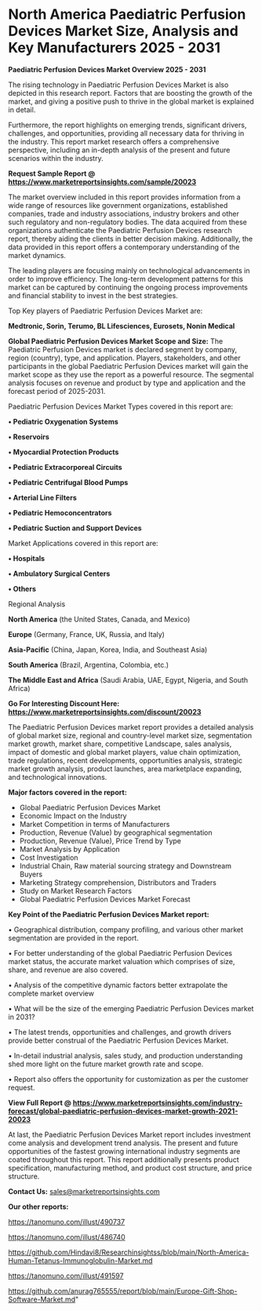 # North America Paediatric Perfusion Devices Market Size, Analysis and Key Manufacturers 2025 - 2031

<Strong> Paediatric Perfusion Devices Market Overview 2025 - 2031</strong>

The rising technology in Paediatric Perfusion Devices Market is also depicted in this research report. Factors that are boosting the growth of the market, and giving a positive push to thrive in the global market is explained in detail.

Furthermore, the report highlights on emerging trends, significant drivers, challenges, and opportunities, providing all necessary data for thriving in the industry. This report market research offers a comprehensive perspective, including an in-depth analysis of the present and future scenarios within the industry.

<strong>Request Sample Report @ <a href=https://www.marketreportsinsights.com/sample/20023>https://www.marketreportsinsights.com/sample/20023</a></strong>

The market overview included in this report provides information from a wide range of resources like government organizations, established companies, trade and industry associations, industry brokers and other such regulatory and non-regulatory bodies. The data acquired from these organizations authenticate the Paediatric Perfusion Devices research report, thereby aiding the clients in better decision making. Additionally, the data provided in this report offers a contemporary understanding of the market dynamics.

The leading players are focusing mainly on technological advancements in order to improve efficiency. The long-term development patterns for this market can be captured by continuing the ongoing process improvements and financial stability to invest in the best strategies.

Top Key players of Paediatric Perfusion Devices Market are:

<strong>Medtronic, Sorin, Terumo, BL Lifesciences, Eurosets, Nonin Medical</strong>

<strong><b>Global Paediatric Perfusion Devices Market Scope and Size:</b></strong>
The Paediatric Perfusion Devices market is declared segment by company, region (country), type, and application. Players, stakeholders, and other participants in the global Paediatric Perfusion Devices market will gain the market scope as they use the report as a powerful resource. The segmental analysis focuses on revenue and product by type and application and the forecast period of 2025-2031.

Paediatric Perfusion Devices Market Types covered in this report are:

<strong>• Pediatric Oxygenation Systems

• Reservoirs

• Myocardial Protection Products

• Pediatric Extracorporeal Circuits

• Pediatric Centrifugal Blood Pumps

• Arterial Line Filters

• Pediatric Hemoconcentrators

• Pediatric Suction and Support Devices</strong>

Market Applications covered in this report are:

<strong>• Hospitals

• Ambulatory Surgical Centers

• Others</strong> 

Regional Analysis

<strong>North America</strong> (the United States, Canada, and Mexico)

<strong>Europe</strong> (Germany, France, UK, Russia, and Italy)

<strong>Asia-Pacific</strong> (China, Japan, Korea, India, and Southeast Asia)

<strong>South America</strong> (Brazil, Argentina, Colombia, etc.)

<strong>The Middle East and Africa</strong> (Saudi Arabia, UAE, Egypt, Nigeria, and South Africa)

<strong>Go For Interesting Discount Here: <a href=https://www.marketreportsinsights.com/discount/20023>https://www.marketreportsinsights.com/discount/20023</a></strong>

The Paediatric Perfusion Devices market report provides a detailed analysis of global market size, regional and country-level market size, segmentation market growth, market share, competitive Landscape, sales analysis, impact of domestic and global market players, value chain optimization, trade regulations, recent developments, opportunities analysis, strategic market growth analysis, product launches, area marketplace expanding, and technological innovations.

<strong><b>Major factors covered in the report:</b></strong>
<ul>
  <li>Global Paediatric Perfusion Devices Market </li>
  <li>Economic Impact on the Industry</li>
  <li>Market Competition in terms of Manufacturers</li>
  <li>Production, Revenue (Value) by geographical segmentation</li>
  <li>Production, Revenue (Value), Price Trend by Type</li>
  <li>Market Analysis by Application</li>
  <li>Cost Investigation</li>
  <li>Industrial Chain, Raw material sourcing strategy and Downstream Buyers</li>
  <li>Marketing Strategy comprehension, Distributors and Traders</li>
  <li>Study on Market Research Factors</li>
  <li>Global Paediatric Perfusion Devices Market Forecast</li>
</ul>

<strong><b>Key Point of the Paediatric Perfusion Devices Market report:</b></strong>

• Geographical distribution, company profiling, and various other market segmentation are provided in the report.

• For better understanding of the global Paediatric Perfusion Devices market status, the accurate market valuation which comprises of size, share, and revenue are also covered.

• Analysis of the competitive dynamic factors better extrapolate the complete market overview

• What will be the size of the emerging Paediatric Perfusion Devices market in 2031?

• The latest trends, opportunities and challenges, and growth drivers provide better construal of the Paediatric Perfusion Devices Market.

• In-detail industrial analysis, sales study, and production understanding shed more light on the future market growth rate and scope.

• Report also offers the opportunity for customization as per the customer request.

<strong><b>View Full Report @ <a href=https://www.marketreportsinsights.com/industry-forecast/global-paediatric-perfusion-devices-market-growth-2021-20023>https://www.marketreportsinsights.com/industry-forecast/global-paediatric-perfusion-devices-market-growth-2021-20023</a></b></strong>


At last, the Paediatric Perfusion Devices Market report includes investment come analysis and development trend analysis. The present and future opportunities of the fastest growing international industry segments are coated throughout this report. This report additionally presents product specification, manufacturing method, and product cost structure, and price structure.

<strong>Contact Us:</strong>
sales@marketreportsinsights.com

<strong>Our other reports:</strong>

<a href=https://tanomuno.com/illust/490737>https://tanomuno.com/illust/490737</a>

<a href=https://tanomuno.com/illust/486740>https://tanomuno.com/illust/486740</a>

<a href=https://github.com/Hindavi8/Researchinsightss/blob/main/North-America-Human-Tetanus-Immunoglobulin-Market.md>https://github.com/Hindavi8/Researchinsightss/blob/main/North-America-Human-Tetanus-Immunoglobulin-Market.md</a>

<a href=https://tanomuno.com/illust/491597>https://tanomuno.com/illust/491597</a>

<a href=https://github.com/anurag765555/report/blob/main/Europe-Gift-Shop-Software-Market.md>https://github.com/anurag765555/report/blob/main/Europe-Gift-Shop-Software-Market.md</a>"
